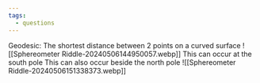 ```yaml
---
tags:
  - questions
---
```

Geodesic: The shortest distance between 2 points on a curved surface
![[Sphereometer Riddle-20240506144950057.webp]]
This can occur at the south pole
This can also occur beside the north pole
![[Sphereometer Riddle-20240506151338373.webp]]